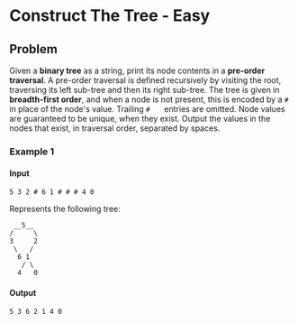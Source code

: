 # Construct The Tree - Easy

## Problem

Given a **binary tree** as a string, print its node contents in a **pre-order
traversal**. A pre-order traversal is defined recursively by visiting the root,
traversing its left sub-tree and then its right sub-tree.  The tree is given in
**breadth-first order**, and when a node is not present, this is encoded by a
`#` in place of the node's value. Trailing `#   ` entries are omitted.  Node
values are guaranteed to be unique, when they exist.  Output the values in the
nodes that exist, in traversal order, separated by spaces.

### Example 1

#### Input

```
5 3 2 # 6 1 # # # 4 0
```

Represents the following tree:

```
 __5__
/     \
3     2
 \   /
  6 1
   / \
  4   0
```

#### Output

```
5 3 6 2 1 4 0
```
